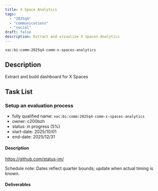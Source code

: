 ```yaml
---
title: X Space Analytics
tags:
  - "2025q4"
  - "communications"
  - "social"
draft: false
description: Extract and visualize X Spaces Analytics
---
```


`vac:bi:comm:2025q4-comm-x-spaces-analytics`

## Description

Extract and build dashboard for X Spaces

## Task List

### Setup an evaluation process

* fully qualified name: `vac:bi:comm:2025q4-comm-x-spaces-analytics`
* owner: c200bzh
* status: in progress (5%)
* start-date: 2025/10/01
* end-date: 2025/12/31

#### Description

https://github.com/status-im/

Schedule note: Dates reflect quarter bounds; update when actual timing is known.
#### Deliverables

